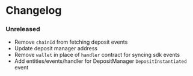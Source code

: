 # Changelog

### Unreleased

- Remove `chainId` from fetching deposit events
- Update deposit manager address
- Remove `wallet` in place of `handler` contract for syncing sdk events
- Add entities/events/handler for DepositManager `DepositInstantiated` event

